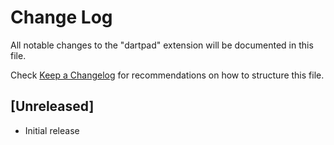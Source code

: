 # Change Log

All notable changes to the "dartpad" extension will be documented in this file.

Check [Keep a Changelog](http://keepachangelog.com/) for recommendations on how to structure this file.

## [Unreleased]

- Initial release